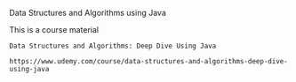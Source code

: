 Data Structures and Algorithms using Java

This is a course material
```
Data Structures and Algorithms: Deep Dive Using Java

https://www.udemy.com/course/data-structures-and-algorithms-deep-dive-using-java
```
